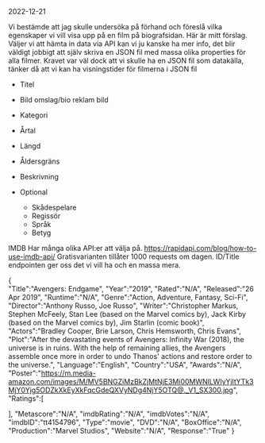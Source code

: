 2022-12-21

Vi bestämde att jag skulle undersöka på förhand och föreslå vilka egenskaper vi vill visa upp på en film på biografsidan.
Här är mitt förslag. Väljer vi att hämta in data via API kan vi ju kanske ha mer info, det blir väldigt jobbigt att själv skriva en JSON fil med massa olika properties för alla filmer.
Kravet var väl dock att vi skulle ha en JSON fil som datakälla, tänker då att vi kan ha visningstider för filmerna i JSON fil

- Titel
- Bild omslag/bio reklam bild
- Kategori
- Årtal
- Längd
- Åldersgräns
- Beskrivning

- Optional
    - Skådespelare
    - Regissör
    - Språk
    - Betyg

IMDB Har många olika API:er att välja på.
https://rapidapi.com/blog/how-to-use-imdb-api/
Gratisvarianten tillåter 1000 requests om dagen.
ID/Title endpointen ger oss det vi vill ha och en massa mera.

{  
   "Title":"Avengers: Endgame",
   "Year":"2019",
   "Rated":"N/A",
   "Released":"26 Apr 2019",
   "Runtime":"N/A",
   "Genre":"Action, Adventure, Fantasy, Sci-Fi",
   "Director":"Anthony Russo, Joe Russo",
   "Writer":"Christopher Markus, Stephen McFeely, Stan Lee (based on the Marvel comics by), Jack Kirby (based on the Marvel comics by), Jim Starlin (comic book)",
   "Actors":"Bradley Cooper, Brie Larson, Chris Hemsworth, Chris Evans",
   "Plot":"After the devastating events of Avengers: Infinity War (2018), the universe is in ruins. With the help of remaining allies, the Avengers assemble once more in order to undo Thanos' actions and restore order to the universe.",
   "Language":"English",
   "Country":"USA",
   "Awards":"N/A",
   "Poster":"https://m.media-amazon.com/images/M/MV5BNGZiMzBkZjMtNjE3Mi00MWNlLWIyYjItYTk3MjY0Yjg5ODZkXkEyXkFqcGdeQXVyNDg4NjY5OTQ@._V1_SX300.jpg",
   "Ratings":[  

   ],
   "Metascore":"N/A",
   "imdbRating":"N/A",
   "imdbVotes":"N/A",
   "imdbID":"tt4154796",
   "Type":"movie",
   "DVD":"N/A",
   "BoxOffice":"N/A",
   "Production":"Marvel Studios",
   "Website":"N/A",
   "Response":"True"
}
